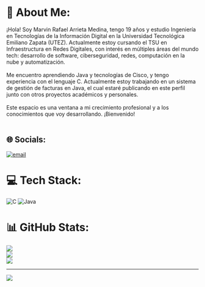 # 💫 About Me:
¡Hola! Soy Marvin Rafael Arrieta Medina, tengo 19 años y estudio Ingeniería en Tecnologías de la Información Digital en la Universidad Tecnológica Emiliano Zapata (UTEZ). Actualmente estoy cursando el TSU en Infraestructura en Redes Digitales, con interés en múltiples áreas del mundo tech: desarrollo de software, ciberseguridad, redes, computación en la nube y automatización.<br><br>Me encuentro aprendiendo Java y tecnologías de Cisco, y tengo experiencia con el lenguaje C. Actualmente estoy trabajando en un sistema de gestión de facturas en Java, el cual estaré publicando en este perfil junto con otros proyectos académicos y personales.<br><br>Este espacio es una ventana a mi crecimiento profesional y a los conocimientos que voy desarrollando. ¡Bienvenido!<br><br>


## 🌐 Socials:
[![email](https://img.shields.io/badge/Email-D14836?logo=gmail&logoColor=white)](mailto:20243rd039@utez.edu.mx) 

# 💻 Tech Stack:
![C](https://img.shields.io/badge/c-%2300599C.svg?style=for-the-badge&logo=c&logoColor=white) ![Java](https://img.shields.io/badge/java-%23ED8B00.svg?style=for-the-badge&logo=openjdk&logoColor=white)
# 📊 GitHub Stats:
![](https://github-readme-stats.vercel.app/api?username=MarvinRAM&theme=dark&hide_border=false&include_all_commits=false&count_private=false)<br/>
![](https://nirzak-streak-stats.vercel.app/?user=MarvinRAM&theme=dark&hide_border=false)<br/>
![](https://github-readme-stats.vercel.app/api/top-langs/?username=MarvinRAM&theme=dark&hide_border=false&include_all_commits=false&count_private=false&layout=compact)

---
[![](https://visitcount.itsvg.in/api?id=MarvinRAM&icon=0&color=0)](https://visitcount.itsvg.in)

<!-- Proudly created with GPRM ( https://gprm.itsvg.in ) -->
